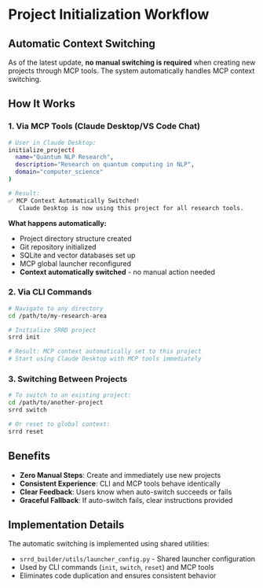 # Project Initialization Workflow

## Automatic Context Switching

As of the latest update, **no manual switching is required** when creating new projects through MCP tools. The system automatically handles MCP context switching.

## How It Works

### 1. Via MCP Tools (Claude Desktop/VS Code Chat)

```bash
# User in Claude Desktop:
initialize_project(
  name="Quantum NLP Research",
  description="Research on quantum computing in NLP", 
  domain="computer_science"
)

# Result: 
✅ MCP Context Automatically Switched!
   Claude Desktop is now using this project for all research tools.
```

**What happens automatically:**
- Project directory structure created
- Git repository initialized
- SQLite and vector databases set up
- MCP global launcher reconfigured
- **Context automatically switched** - no manual action needed

### 2. Via CLI Commands

```bash
# Navigate to any directory
cd /path/to/my-research-area

# Initialize SRRD project
srrd init

# Result: MCP context automatically set to this project
# Start using Claude Desktop with MCP tools immediately
```

### 3. Switching Between Projects

```bash
# To switch to an existing project:
cd /path/to/another-project
srrd switch

# Or reset to global context:
srrd reset
```

## Benefits

- **Zero Manual Steps**: Create and immediately use new projects
- **Consistent Experience**: CLI and MCP tools behave identically  
- **Clear Feedback**: Users know when auto-switch succeeds or fails
- **Graceful Fallback**: If auto-switch fails, clear instructions provided

## Implementation Details

The automatic switching is implemented using shared utilities:
- `srrd_builder/utils/launcher_config.py` - Shared launcher configuration
- Used by CLI commands (`init`, `switch`, `reset`) and MCP tools
- Eliminates code duplication and ensures consistent behavior
